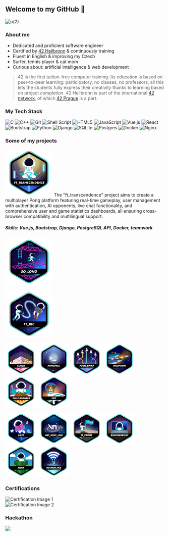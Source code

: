 ## Welcome to my GitHub 👋
![u(2)](https://github.com/user-attachments/assets/a7f84057-dc9e-43bd-ab60-a71b6167ce77)

### About me
* Dedicated and proficient software engineer
* Certified by  <a href="https://www.42heilbronn.de/en/">42 Heilbronn</a> & continuously training
* Fluent in English & improving my Czech
* Surfer, tennis player & cat mom 
* Curious about: artificial intelligence & web development

> 42 is the first tuition-free computer training. Its education is based on peer-to-peer learning: participatory, no classes, no professors, all this lets the students fully express their creativity thanks to learning based on project completion. 42 Heilbronn is part of the international <a href="https://www.42network.org/">42 network</a>, of which <a href="https://www.42prague.com/">42 Prague</a> is a part.
>

### My Tech Stack
![C](https://img.shields.io/badge/c-%2300599C.svg?style=for-the-badge&logo=c&logoColor=white)
![C++](https://img.shields.io/badge/c++-%2300599C.svg?style=for-the-badge&logo=c%2B%2B&logoColor=white)
![Git](https://img.shields.io/badge/git-%23F05033.svg?style=for-the-badge&logo=git&logoColor=white)
![Shell Script](https://img.shields.io/badge/shell_script-%23121011.svg?style=for-the-badge&logo=gnu-bash&logoColor=white)
![HTML5](https://img.shields.io/badge/html5-%23E34F26.svg?style=for-the-badge&logo=html5&logoColor=white)
![JavaScript](https://img.shields.io/badge/javascript-%23323330.svg?style=for-the-badge&logo=javascript&logoColor=%23F7DF1E)
![Vue.js](https://img.shields.io/badge/vuejs-%2335495e.svg?style=for-the-badge&logo=vuedotjs&logoColor=%234FC08D)
![React](https://img.shields.io/badge/react-%2320232a.svg?style=for-the-badge&logo=react&logoColor=%2361DAFB)
![Bootstrap](https://img.shields.io/badge/bootstrap-%238511FA.svg?style=for-the-badge&logo=bootstrap&logoColor=white)
![Python](https://img.shields.io/badge/python-3670A0?style=for-the-badge&logo=python&logoColor=ffdd54)
![Django](https://img.shields.io/badge/django-%23092E20.svg?style=for-the-badge&logo=django&logoColor=white)
![SQLite](https://img.shields.io/badge/sqlite-%2307405e.svg?style=for-the-badge&logo=sqlite&logoColor=white)
![Postgres](https://img.shields.io/badge/postgres-%23316192.svg?style=for-the-badge&logo=postgresql&logoColor=white)
![Docker](https://img.shields.io/badge/docker-%230db7ed.svg?style=for-the-badge&logo=docker&logoColor=white)
![Nginx](https://img.shields.io/badge/nginx-%23009639.svg?style=for-the-badge&logo=nginx&logoColor=white)

### Some of my projects
[![ft_transcendencee](./42Badges/badge_transcendence_big.png)](https://github.com/Anoukmch/transcendence)
The "ft_transcendence" project aims to create a multiplayer Pong platform featuring real-time gameplay, user management with authentication, AI opponents, live chat functionality, and comprehensive user and game statistics dashboards, all ensuring cross-browser compatibility and multilingual support.
##### Skills: Vue.js, Bootstrap, Django, PostgreSQL API, Docker, teamwork

[![so_longe](./42Badges/badge_solong_big.png)](https://github.com/Anoukmch/42_So_long)

[![ft_irce](./42Badges/badge_irc_big.png)](https://github.com/Anoukmch/42_ft_irc)

[![cub3de](./42Badges/badge_cub3d.png)](https://github.com/Anoukmch/42_cubed)
[![minishelle](./42Badges/badge_minishell.png)](https://github.com/Anoukmch/42_minishell)
[![push_swape](./42Badges/badge_pushswap.png)](https://github.com/Anoukmch/42_Push_swap)
[![inceptione](./42Badges/badge_inception.png)](https://github.com/Anoukmch/Inception)
[![philosopherse](./42Badges/badge_philosophers.png)](https://github.com/Anoukmch/42_Philosophers)
[![cppe](./42Badges/badge_cpp.png)](https://github.com/Anoukmch/42_CPP)

[![libfte](./42Badges/badge_libft.png)](https://github.com/Anoukmch/42-libs)
[![get_next_linee](./42Badges/badge_getnextline.png)](https://github.com/Anoukmch/42-libs)
[![ft_printfe](./42Badges/badge_printf.png)](https://github.com/Anoukmch/42-libs)
[![born2beroote](./42Badges/badge_born2beroot.png)](https://github.com/Anoukmch/Anoukmch)
[![pipexe](./42Badges/badge_pipex.png)](https://github.com/Anoukmch/42_Pipex)
[![netpracticee](./42Badges/badge_netpractice.png)](https://github.com/Anoukmch/42-Netpractice)




### Certifications

<img src="https://github.com/user-attachments/assets/60199d80-c3e7-472b-a414-dbeccf8ee3d8" width="400" alt="Certification Image 1" style="display: inline-block; margin-right: 20px;">

<img src="https://github.com/user-attachments/assets/b3fdace2-337d-48f4-b64f-0b5845c2c393" width="400" alt="Certification Image 2" style="display: inline-block;">


### Hackathon

<img src="https://github.com/user-attachments/assets/693a0e0b-3908-45d0-b973-225e681dd8af" width="400">

